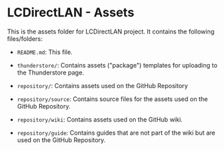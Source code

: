 # LCDirectLAN - Assets

This is the assets folder for LCDirectLAN project.
It contains the following files/folders:
- `README.md`: This file.

- `thunderstore/`: Contains assets ("package") templates for uploading to the Thunderstore page.

- `repository/`: Contains assets used on the GitHub Repository

- `repository/source`: Contains source files for the assets used on the GitHub Repository.

- `repository/wiki`: Contains assets used on the GitHub wiki.

- `repository/guide`: Contains guides that are not part of the wiki but are used on the GitHub Repository.